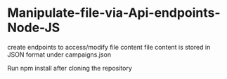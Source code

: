 # Manipulate-file-via-Api-endpoints-Node-JS
create endpoints to access/modify file content
file content is stored in JSON format under campaigns.json

Run npm install after cloning the repository
